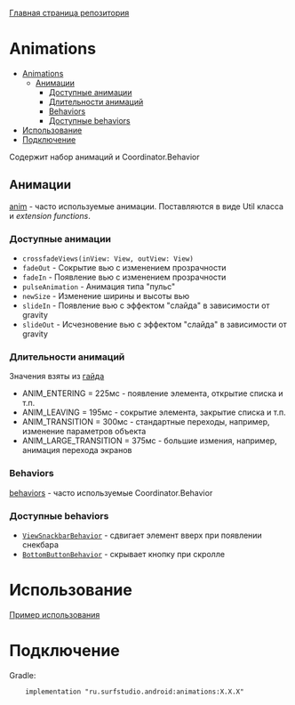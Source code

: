 [Главная страница репозитория](/docs/main.md)

# Animations

- [Animations](#animations)
    - [Анимации](#анимации)
      - [Доступные анимации](#доступные-анимации)
      - [Длительности анимаций](#длительности-анимаций)
      - [Behaviors](#behaviors)
      - [Доступные behaviors](#доступные-behaviors)
- [Использование](#использование)
- [Подключение](#подключение)

Содержит набор анимаций и Coordinator.Behavior

## Анимации
[anim][anim] - часто используемые анимации. Поставляются в виде Util класса
и *extension functions*.

### Доступные анимации
* `crossfadeViews(inView: View, outView: View)`
* `fadeOut` -  Сокрытие вью с изменением прозрачности
* `fadeIn` -  Появление вью с изменением прозрачности
* `pulseAnimation` - Анимация типа "пульс"
* `newSize` - Изменение ширины и высоты вью
* `slideIn` - Появление вью с эффектом "слайда" в зависимости от gravity
* `slideOut` - Исчезновение вью с эффектом "слайда" в зависимости от gravity

### Длительности анимаций
Значения взяты из [гайда](https://material.io/guidelines/motion/duration-easing.html#duration-easing-dynamic-durations)
* ANIM_ENTERING = 225мс - появление элемента, открытие списка и т.п.
* ANIM_LEAVING = 195мс - сокрытие элемента, закрытие списка и т.п.
* ANIM_TRANSITION = 300мс - стандартные переходы, например, изменение параметров
объекта
* ANIM_LARGE_TRANSITION = 375мс - большие измения, например, анимация перехода
экранов
 
### Behaviors
[behaviors][behaviors] - часто используемые Coordinator.Behavior

### Доступные behaviors
* [`ViewSnackbarBehavior`][vsb] - сдвигает элемент вверх при появлении снекбара
* [`BottomButtonBehavior`][bbb] - скрывает кнопку при скролле

# Использование
[Пример использования](./sample)

# Подключение
Gradle:
```
    implementation "ru.surfstudio.android:animations:X.X.X"
```


[anim]: lib-animations/src/main/java/ru/surfstudio/android/animations/anim
[behaviors]: lib-animations/src/main/java/ru/surfstudio/android/animations/behaviors
[vsb]: lib-animations/src/main/java/ru/surfstudio/android/animations/behaviors/ViewSnackbarBehavior.kt
[bbb]: lib-animations/src/main/java/ru/surfstudio/android/animations/behaviors/BottomButtonBehavior.kt
